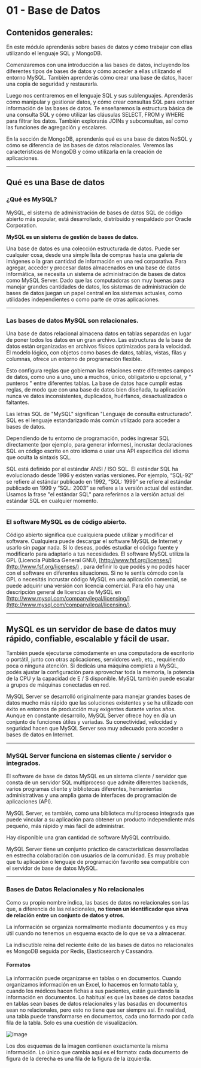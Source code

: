 # 01 - Base de Datos

## Contenidos generales:

En este módulo aprenderás sobre bases de datos y cómo trabajar con ellas utilizando el lenguaje SQL y MongoDB. 

Comenzaremos con una introducción a las bases de datos, incluyendo los diferentes tipos de bases de datos y cómo acceder a ellas utilizando el entorno MySQL. También aprenderás cómo crear una base de datos, hacer una copia de seguridad y restaurarla.

Luego nos centraremos en el lenguaje SQL y sus sublenguajes. Aprenderás cómo manipular y gestionar datos, y cómo crear consultas SQL para extraer información de las bases de datos. Te enseñaremos la estructura básica de una consulta SQL y cómo utilizar las cláusulas SELECT, FROM y WHERE para filtrar los datos. También explorarás JOINs y subconsultas, así como las funciones de agregación y escalares.

En la sección de MongoDB, aprenderás qué es una base de datos NoSQL y cómo se diferencia de las bases de datos relacionales. Veremos las características de MongoDB y cómo utilizarla en la creación de aplicaciones.

---

## Qué es una Base de datos 

### ¿Qué es MySQL? 

MySQL, el sistema de administración de bases de datos SQL de código abierto más popular, está desarrollado, distribuido y respaldado por Oracle Corporation. 

**MySQL es un sistema de gestión de bases de datos.**

 Una base de datos es una colección estructurada de datos. Puede ser cualquier cosa, desde una simple lista de compras hasta una galería de imágenes o la gran cantidad de información en una red corporativa. Para agregar, acceder y procesar datos almacenados en una base de datos informática, se necesita un sistema de administración de bases de datos como MySQL Server. Dado que las computadoras son muy buenas para manejar grandes cantidades de datos, los sistemas de administración de bases de datos juegan un papel central en los sistemas actuales, como utilidades independientes o como parte de otras aplicaciones.

---

### Las bases de datos MySQL son relacionales. 

Una base de datos relacional almacena datos en tablas separadas en lugar de poner todos los datos en un gran archivo. Las estructuras de la base de datos están organizadas en archivos físicos optimizados para la velocidad. El modelo lógico, con objetos como bases de datos, tablas, vistas, filas y columnas, ofrece un entorno de programación flexible. 

Esto configura reglas que gobiernan las relaciones entre diferentes campos de datos, como uno a uno, uno a muchos, único, obligatorio u opcional, y " punteros " entre diferentes tablas. La base de datos hace cumplir estas reglas, de modo que con una base de datos bien diseñada, tu aplicación nunca ve datos inconsistentes, duplicados, huérfanos, desactualizados o faltantes.

Las letras SQL de "MySQL" significan "Lenguaje de consulta estructurado". SQL es el lenguaje estandarizado más común utilizado para acceder a bases de datos. 

Dependiendo de tu entorno de programación, podés ingresar SQL directamente (por ejemplo, para generar informes), incrustar declaraciones SQL en código escrito en otro idioma o usar una API específica del idioma que oculta la sintaxis SQL. 

SQL está definido por el estándar ANSI / ISO SQL. El estándar SQL ha evolucionado desde 1986 y existen varias versiones. Por ejemplo, “SQL-92” se refiere al estándar publicado en 1992, “SQL: 1999” se refiere al estándar publicado en 1999 y “SQL: 2003” se refiere a la versión actual del estándar. Usamos la frase "el estándar SQL" para referirnos a la versión actual del estándar SQL en cualquier momento.

---

### El software MySQL es de código abierto. 

Código abierto significa que cualquiera puede utilizar y modificar el software. Cualquiera puede descargar el software MySQL de Internet y usarlo sin pagar nada. Si lo deseas, podés estudiar el código fuente y modificarlo para adaptarlo a tus necesidades. El software MySQL utiliza la GPL (Licencia Pública General GNU), [http://www.fsf.org/licenses/](http://www.fsf.org/licenses/) , para definir lo que podés y no podés hacer con el software en diferentes situaciones. Si no te sentís cómodo con la GPL o necesitás incrustar código MySQL en una aplicación comercial, se puede adquirir una versión con licencia comercial. Para ello hay una descripción general de licencias de MySQL en [http://www.mysql.com/company/legal/licensing/](http://www.mysql.com/company/legal/licensing/).

---

## MySQL es un servidor de base de datos muy rápido, confiable, escalable y fácil de usar. 

También puede ejecutarse cómodamente en una computadora de escritorio o portátil, junto con otras aplicaciones, servidores web, etc., requiriendo poca o ninguna atención. Si dedicás una máquina completa a MySQL, podés ajustar la configuración para aprovechar toda la memoria, la potencia de la CPU y la capacidad de E / S disponible. MySQL también puede escalar a grupos de máquinas conectadas en red.

MySQL Server se desarrolló originalmente para manejar grandes bases de datos mucho más rápido que las soluciones existentes y se ha utilizado con éxito en entornos de producción muy exigentes durante varios años. Aunque en constante desarrollo, MySQL Server ofrece hoy en día un conjunto de funciones útiles y variadas. Su conectividad, velocidad y seguridad hacen que MySQL Server sea muy adecuado para acceder a bases de datos en Internet.

---

### MySQL Server funciona en sistemas cliente / servidor o integrados. 

El software de base de datos MySQL es un sistema cliente / servidor que consta de un servidor SQL multiproceso que admite diferentes backends, varios programas cliente y bibliotecas diferentes, herramientas administrativas y una amplia gama de interfaces de programación de aplicaciones (API).

MySQL Server, es también, como una biblioteca multiproceso integrada que puede vincular a su aplicación para obtener un producto independiente más pequeño, más rápido y más fácil de administrar. 

Hay disponible una gran cantidad de software MySQL contribuido.

MySQL Server tiene un conjunto práctico de características desarrolladas en estrecha colaboración con usuarios de la comunidad. Es muy probable que tu aplicación o lenguaje de programación favorito sea compatible con el servidor de base de datos MySQL.

---

### Bases de Datos Relacionales y No relacionales 

Como su propio nombre indica, las bases de datos no relacionales son las que, a diferencia de las relacionales, **no tienen un identificador que sirva de relación entre un conjunto de datos y otros**. 

La información se organiza normalmente mediante documentos y es muy útil cuando no tenemos un esquema exacto de lo que se va a almacenar. 

La indiscutible reina del reciente éxito de las bases de datos no relacionales es MongoDB seguida por Redis, Elasticsearch y Cassandra.

#### Formatos

La información puede organizarse en tablas o en documentos. Cuando organizamos información en un Excel, lo hacemos en formato tabla y, cuando los médicos hacen fichas a sus pacientes, están guardando la información en documentos. Lo habitual es que las bases de datos basadas en tablas sean bases de datos relacionales y las basadas en documentos sean no relacionales, pero esto no tiene que ser siempre así. En realidad, una tabla puede transformarse en documentos, cada uno formado por cada fila de la tabla. Solo es una cuestión de visualización.

![image](https://github.com/eugenia1984/node/assets/72580574/a0b4559d-7112-48d5-9b63-ca72891b2b11)


Los dos esquemas de la imagen contienen exactamente la misma información. Lo único que cambia aquí es el formato: cada documento de figura de la derecha es una fila de la figura de la izquierda.
